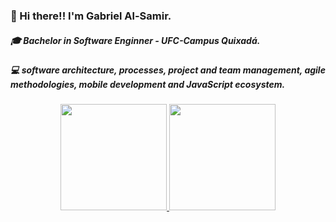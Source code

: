### 👋 Hi there!! I'm Gabriel Al-Samir.

##### 🎓 *Bachelor in Software Enginner - UFC-Campus Quixadá.*
##### 💻 *software architecture, processes, project and team management, agile methodologies, mobile development and JavaScript ecosystem.*


<div align="center">
  <a href="https://github.com/GuimaraesSl">
  <img height="170em" src="https://github-readme-stats.vercel.app/api?username=guimaraessl&show_icons=true&theme=dracula&include_all_commits=true&count_private=true"/>
  <img height="170em" src="https://github-readme-stats.vercel.app/api/top-langs/?username=guimaraessl&layout=compact&langs_count=7&theme=dracula"/>
</div>
